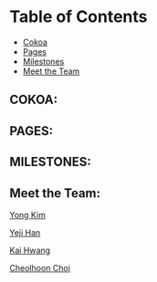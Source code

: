# Table of Contents

* [Cokoa](#cokoa)
* [Pages](#pages)
* [Milestones](#milestones)
* [Meet the Team](#meet-the-team)

## COKOA:

## PAGES:

## MILESTONES:

## Meet the Team:

[Yong Kim](https://yongkim93.github.io) <br />

[Yeji Han](https://yejihan92.github.io) <br />

[Kai Hwang](https://hwangwooj.github.io) <br />

[Cheolhoon Choi](https://cheolhoon.github.io) <br />


